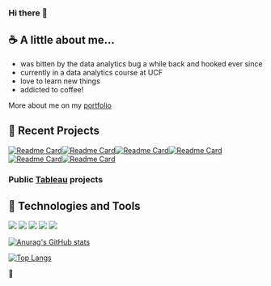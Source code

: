 


### Hi there 👋

## ☕ A little about me...

- was bitten by the data analytics bug a while back and hooked ever since
- currently in a data analytics course at UCF
- love to learn new things 
- addicted to coffee!

More about me on my <a target="_blank" href="https://seantfarr.github.io/Portfolio/">portfolio</a>

## :open_file_folder: Recent Projects 

[![Readme Card](https://github-readme-stats.vercel.app/api/pin/?username=SeanTFarr&repo=MechaCar_Statistical_Analysis&theme=ayu-mirage)](https://github.com/SeanTFarr/MechaCar_Statistical_Analysis)[![Readme Card](https://github-readme-stats.vercel.app/api/pin/?username=SeanTFarr&repo=bikesharing&theme=ayu-mirage)](https://github.com/SeanTFarr/bikesharing)[![Readme Card](https://github-readme-stats.vercel.app/api/pin/?username=SeanTFarr&repo=Mapping_Earthquakes&theme=ayu-mirage)](https://github.com/SeanTFarr/Mapping_Earthquakes)[![Readme Card](https://github-readme-stats.vercel.app/api/pin/?username=SeanTFarr&repo=Amazon_Vine_Analysis&theme=ayu-mirage)](https://github.com/SeanTFarr/PyBer_Analysis)[![Readme Card](https://github-readme-stats.vercel.app/api/pin/?username=SeanTFarr&repo=World_Weather_Analysis&theme=ayu-mirage)](https://github.com/SeanTFarr/World_Weather_Analysis)[![Readme Card](https://github-readme-stats.vercel.app/api/pin/?username=SeanTFarr&repo=surfs_up&theme=ayu-mirage)](https://github.com/SeanTFarr/surfs_up)

### Public <a target="_blank" href="https://public.tableau.com/app/profile/sean.farr2471#!/?newProfile=&activeTab=0">Tableau</a> projects



## 🔩 Technologies and Tools

![](https://img.shields.io/badge/Code-Python-informational?style=flat&logo=<Label>&logoColor=white&color=2bbc8a)
![](https://img.shields.io/badge/Code-R-informational?style=flat&logo=<Label>&logoColor=white&color=blue)
![](https://img.shields.io/badge/Code-JavaScript-informational?style=flat&logo=<Label>&logoColor=white&color=yellow)
![](https://img.shields.io/badge/Code-SQL-informational?style=flat&logo=<Label>&logoColor=white&color=red)
![](https://img.shields.io/badge/Low_Code-Quickbase-informational?style=flat&logo=<Label>&logoColor=white&color=purple)


[![Anurag's GitHub stats](https://github-readme-stats.vercel.app/api?username=SeanTFarr&theme=ayu-mirage&hide=stars&count_private=true)](https://github.com/SeanTFarr/SeanTFarr)


[![Top Langs](https://github-readme-stats.vercel.app/api/top-langs/?username=SeanTFarr&theme=ayu-mirage&langs_count=8)](https://github.com/SeanTFarr/SeanTFarr)

🍜
<!--
**SeanTFarr/SeanTFarr** is a ✨ _special_ ✨ repository because its `README.md` (this file) appears on your GitHub profile.

Here are some ideas to get you started:

- 🔭 I’m currently working on ... <img src="https://raw.githubusercontent.com/MartinHeinz/MartinHeinz/master/wave.gif" width="30px">

- 🌱 I’m currently learning ... :nut_and_bolt: :file_folder: :coffee: :ramen:
- 👯 I’m looking to collaborate on ...
- 🤔 I’m looking for help with ...
- 💬 Ask me about ...
- 📫 How to reach me: ...
- 😄 Pronouns: ...
- ⚡ Fun fact: ...
-->
